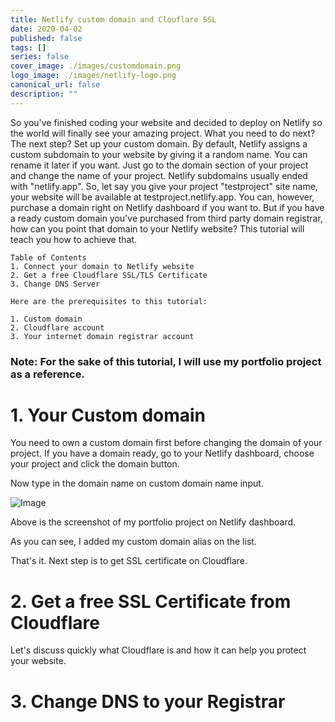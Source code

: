```yaml
---
title: Netlify custom domain and Clouflare SSL
date: 2020-04-02
published: false
tags: []
series: false
cover_image: ./images/customdomain.png
logo_image: ./images/netlify-logo.png
canonical_url: false
description: ""
---
```


So you've finished coding your website and decided to deploy on Netlify so the world will finally see your amazing project. What you need to do next? The next step? Set up your custom domain. By default, Netlify assigns a custom subdomain to your website by giving it a random name. You can rename it later if you want. Just go to the domain section of your project and change the name of your project. Netlify subdomains usually ended with "netlify.app". So, let say you give your project "testproject" site name, your website will be available at testproject.netlify.app. You can, however, purchase a domain right on Netlify dashboard if you want to. But if you have a ready custom domain you've purchased from third party domain registrar, how can you point that domain to your Netlify website? This tutorial will teach you how to achieve that.

```
Table of Contents
1. Connect your domain to Netlify website
2. Get a free Cloudflare SSL/TLS Certificate
3. Change DNS Server
```

```
Here are the prerequisites to this tutorial:

1. Custom domain
2. Cloudflare account
3. Your internet domain registrar account
```

### Note: For the sake of this tutorial, I will use my portfolio project as a reference.

# 1. Your Custom domain

You need to own a custom domain first before changing the domain of your project. If you have a domain ready, go to your Netlify dashboard, choose your project and click the domain button.

Now type in the domain name on custom domain name input.

![Image](https://i.imgur.com/o8QwdKq.png)

Above is the screenshot of my portfolio project on Netlify dashboard.

As you can see, I added my custom domain alias on the list.

That's it. Next step is to get SSL certificate on Cloudflare.

# 2. Get a free SSL Certificate from Cloudflare

Let's discuss quickly what Cloudflare is and how it can help you protect your website.

# 3. Change DNS to your Registrar

